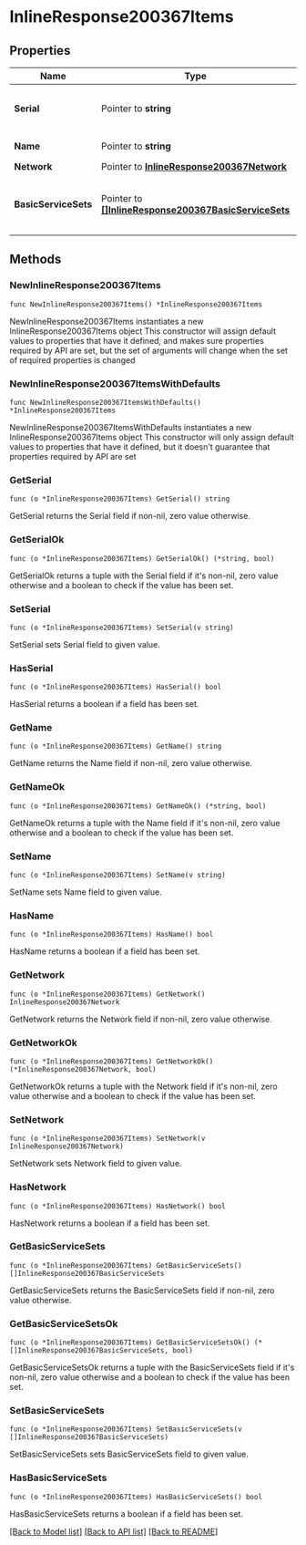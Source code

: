 # InlineResponse200367Items

## Properties

Name | Type | Description | Notes
------------ | ------------- | ------------- | -------------
**Serial** | Pointer to **string** | Unique serial number for device. | [optional] 
**Name** | Pointer to **string** | Name of device. | [optional] 
**Network** | Pointer to [**InlineResponse200367Network**](InlineResponse200367Network.md) |  | [optional] 
**BasicServiceSets** | Pointer to [**[]InlineResponse200367BasicServiceSets**](InlineResponse200367BasicServiceSets.md) | Status information for wireless access points. | [optional] 

## Methods

### NewInlineResponse200367Items

`func NewInlineResponse200367Items() *InlineResponse200367Items`

NewInlineResponse200367Items instantiates a new InlineResponse200367Items object
This constructor will assign default values to properties that have it defined,
and makes sure properties required by API are set, but the set of arguments
will change when the set of required properties is changed

### NewInlineResponse200367ItemsWithDefaults

`func NewInlineResponse200367ItemsWithDefaults() *InlineResponse200367Items`

NewInlineResponse200367ItemsWithDefaults instantiates a new InlineResponse200367Items object
This constructor will only assign default values to properties that have it defined,
but it doesn't guarantee that properties required by API are set

### GetSerial

`func (o *InlineResponse200367Items) GetSerial() string`

GetSerial returns the Serial field if non-nil, zero value otherwise.

### GetSerialOk

`func (o *InlineResponse200367Items) GetSerialOk() (*string, bool)`

GetSerialOk returns a tuple with the Serial field if it's non-nil, zero value otherwise
and a boolean to check if the value has been set.

### SetSerial

`func (o *InlineResponse200367Items) SetSerial(v string)`

SetSerial sets Serial field to given value.

### HasSerial

`func (o *InlineResponse200367Items) HasSerial() bool`

HasSerial returns a boolean if a field has been set.

### GetName

`func (o *InlineResponse200367Items) GetName() string`

GetName returns the Name field if non-nil, zero value otherwise.

### GetNameOk

`func (o *InlineResponse200367Items) GetNameOk() (*string, bool)`

GetNameOk returns a tuple with the Name field if it's non-nil, zero value otherwise
and a boolean to check if the value has been set.

### SetName

`func (o *InlineResponse200367Items) SetName(v string)`

SetName sets Name field to given value.

### HasName

`func (o *InlineResponse200367Items) HasName() bool`

HasName returns a boolean if a field has been set.

### GetNetwork

`func (o *InlineResponse200367Items) GetNetwork() InlineResponse200367Network`

GetNetwork returns the Network field if non-nil, zero value otherwise.

### GetNetworkOk

`func (o *InlineResponse200367Items) GetNetworkOk() (*InlineResponse200367Network, bool)`

GetNetworkOk returns a tuple with the Network field if it's non-nil, zero value otherwise
and a boolean to check if the value has been set.

### SetNetwork

`func (o *InlineResponse200367Items) SetNetwork(v InlineResponse200367Network)`

SetNetwork sets Network field to given value.

### HasNetwork

`func (o *InlineResponse200367Items) HasNetwork() bool`

HasNetwork returns a boolean if a field has been set.

### GetBasicServiceSets

`func (o *InlineResponse200367Items) GetBasicServiceSets() []InlineResponse200367BasicServiceSets`

GetBasicServiceSets returns the BasicServiceSets field if non-nil, zero value otherwise.

### GetBasicServiceSetsOk

`func (o *InlineResponse200367Items) GetBasicServiceSetsOk() (*[]InlineResponse200367BasicServiceSets, bool)`

GetBasicServiceSetsOk returns a tuple with the BasicServiceSets field if it's non-nil, zero value otherwise
and a boolean to check if the value has been set.

### SetBasicServiceSets

`func (o *InlineResponse200367Items) SetBasicServiceSets(v []InlineResponse200367BasicServiceSets)`

SetBasicServiceSets sets BasicServiceSets field to given value.

### HasBasicServiceSets

`func (o *InlineResponse200367Items) HasBasicServiceSets() bool`

HasBasicServiceSets returns a boolean if a field has been set.


[[Back to Model list]](../README.md#documentation-for-models) [[Back to API list]](../README.md#documentation-for-api-endpoints) [[Back to README]](../README.md)


